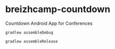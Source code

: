 # breizhcamp-countdown

Countdown Android App for Conferences

	gradlew assembleDebug

	gradlew assembleRelease
